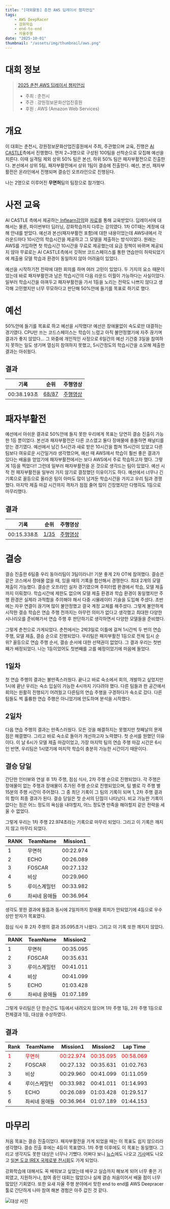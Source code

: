 ```yaml
---
title: "[대외활동] 춘천 AWS 딥레이서 챔피언십"
tags:
    - AWS DeepRacer
    - 강화학습
    - end-to-end
    - 자율주행
date: "2025-10-01"
thumbnail: "/assets/img/thumbnail/aws.png"
---
```


# 대회 정보
> [2025 춘천 AWS 딥레이서 챔피언십](https://chuncheon-deepracer.ai-castle.com/2025/)
> - 주최 : 춘천시
> - 주관 : 강원정보문화산업진흥원
> - 후원 : AWS (Amazon Web Services)

# 개요
이 대회는 춘천시, 강원정보문화산업진흥원에서 주최, 주관했으며 교육, 진행은 [AI CASTLE](https://aicastle.com/)측에서 진행했다.
먼저 2~3명으로 구성된 100팀을 선착순으로 모집해 예선을 치른다.
이때 실격팀 제외 상위 50% 팀은 본선, 하위 50% 팀은 패자부활전으로 진출한다.
본선에서 상위 5팀, 패자부활전에서 상위 1팀이 결승에 진출한다.
예선, 본선, 패자부활전은 온라인에서 진행되며 결승인 오프라인으로 진행된다.

나는 2명으로 이루어진 **무면허**팀의 팀장으로 참가했다.


# 사전 교육
AI CASTLE 측에서 제공하는[ Inflearn강의](https://www.inflearn.com/course/aws-deepracer-%EC%9D%B8%EA%B3%B5%EC%A7%80%EB%8A%A5-%EC%9E%90%EC%9C%A8%EC%A3%BC%ED%96%89/dashboard)와 [자료](https://aws-deepracer-ko.aicastle.school/intro.html)를 통해 교육받았다. 딥레이서에 대해서는 물론, 파이썬부터 딥러닝, 강화학습까지 다루는 강의였다.
1차 OT때는 계정에 대해 안내를 받았다. 예선과 본선(패자부활전 포함)에 대한 내용이었는데 AWS내에서 각 라운드마다 10시간의 학습시간을 제공하고 그 모델을 제출하는 방식이었다.
원래는 AWS를 가입하면 첫 학습시간 10시간을 무료로 제공했는데 요금 정책이 바뀌며 제공되지 않아 무료로는 AI CASTLE측에서 깃허브 코드스페이스를 통한 연습만이 허락되었기에 제출용 모델 학습과 환경이 동일하지 않아 어려움이 있었다.

예선을 시작하기전 전략에 대한 회의를 하며 여러 고민이 있었다. 두 가지의 요소 때문이었는데 바로 패자부활전과 남은 학습시간의 다음 라운드 이월이 가능하다는 사실이었다. 
일부러 학습시간을 아껴두고 패자부활전을 가서 1등을 노리는 전략도 나쁘지 않다고 생각해 고민했지만 너무 무모하다고 판단해 50%안에 들기를 목표로 하기로 했다.


# 예선
50%안에 들기를 목표로 하고 예선을 시작했다!
예선은 장애물없이 속도로만 대결하는 경기였다.
CPU만 쓰는 코드스페이스는 학습이 느렸고 아직 불안정했기에 자주 끊기며 결과가 좋지 않았다... 그 와중에 개인적인 사정으로 6일간의 예선 기간중 3일을 참여하지 못하는 일도 생기며 열심히 참여하지 못했고, 5시간정도의 학습시간을 소모해 제출한 결과는 아쉬웠다.
## 결과

|기록|순위|주행영상|
|-|-|-|
|00:38.193초|[68/87](https://chuncheon-deepracer.ai-castle.com/2025/leaderboard/round1.html)|[주행영상](https://pub-f629167621be47f8b772de6b0fbbe30b.r2.dev/chucheon-deepracer/2025/round1/068.mp4)|


# 패자부활전
예선에서 아쉬운 결과로 50%안에 들지 못한 우리에게 목표는 당연히 결승 진출이 가능한 1등 뿐이었다.
본선과 패자부활전은 다른 코스였고 둘다 장애물에 충돌하면 패널티를 얻는 경기였다.
예선에서 남긴 5시간과 새로 받은 10시간을 합쳐 15시간이 있었고 다른 팀보다 여유로운 시간일거라 생각했으며, 예선 때 AWS에서 학습이 훨씬 좋은 결과가 있다는 배움을 얻었기에 패자부활전에서는 보다 AWS에서 주로 학습하고자 했다.
그렇게 1등을 찍었다!! 그런데 일부러 패자부활전을 온 것으로 생각드는 팀이 있었다. 예선 시작 전 패자부활전을 일부러 가지 않기로 결정했던 이유이기도 하다. 예선에서 너무나 긴 기록으로 꼴등으로 올라온 팀이 아마도 많이 남겨둔 학습시간을 가지고 우리 팀과 경쟁했다. 마지막 제출 마감 시간까지 격차가 점점 줄어 많이 긴장했지만 다행히도 1등으로 마무리했다.
## 결과

|기록|순위|주행영상|
|-|-|-|
|00:15.338초|[1/35](https://chuncheon-deepracer.ai-castle.com/2025/leaderboard/round2b.html)|[주행영상](https://pub-f629167621be47f8b772de6b0fbbe30b.r2.dev/chucheon-deepracer/2025/round2b/001.mp4)|


# 결승
결승 진출한 6팀중 우리 동아리팀이 3팀이라니!! 기분 좋게 2차 OT에 참여했다.
결승은 같은 코스에서 장애물 없을 때, 있을 때의 기록을 합산해서 경쟁한다. 최대 2개의 모델 제출이 가능했다.
결승은 오프라인 실차 경기였으며 주피터랩 환경에서 학습, 모델 제출까지 이뤄졌다. 학습시간에 제한도 없으며 모델 제출 환경과 학습 환경이 동일했지만 주행 환경은 실제라 과적합을 주의해야 해서 다중 시뮬레이터 기술을 도입해 주셨다.
초반에는 자꾸 연결이 끊기며 많이 불안정했고 결국 계정 교체를 해주셨다. 그렇게 불안하게 시작한 결승 학습은 연습 주행 전까지는 아무런 의미가 없다고 생각했고 최대한 다양한 시나리오를 준비해가서 연습 주행 후 판단하기로 생각하면서 다양한 모델들을 준비했다.

그렇게 춘천으로 가게되었다.
춘천에서는 2박3일로 이틀에 걸쳐 1시간씩 두 번의 연습 주행, 모델 제출, 결승 순으로 진행되었다. 우리팀은 패자부활전 1등으로 전체 임시 순위? 꼴등으로 연습 주행 순서, 결승 순서에 대한 선택권이 없었다. 그 결과 우리는 첫번째가 배정되었다. 나는 1등이었어도 첫번째를 고를 예정이었기에 마음에 들었다.

## 1일차
첫 연습 주행의 결과는 불만족스러웠다. 끝나고 바로 숙소에서 회의, 개발하고 싶었지만 1시에 끝난 우리는 숙소 입실이 가능한 4시까지 기다려야 했다. 다른 팀들과 한 공간에서 회의는 원활히 진행되기 어려웠고 다른팀의 연습 주행을 구경하다가 숙소로 갔다. 다른 팀들도 썩 훌륭한 연습 주행은 아니었기에 안도하며 분석을 시작했다.

## 2일차
다음 연습 주행의 결과는 만족스러웠다. 모든 것을 해결하지는 못했지만 첫째날의 문제점은 해결했다. 그리고 바로 숙소로 돌아가 개선하고자 노력했다. 첫 순서를 원했던 이유이다. 이 날 6시가 모델 제출 마감이었고, 가장 마지막 팀의 연습 주행 마감 시간은 6시인 반면, 우리팀은 1시였기에 마지막 학습이 충분히 가능한 시간이기 때문이다.

## 결승 당일
간단한 인터뷰와 연설 후 1차 주행, 점심 식사, 2차 주행 순으로 진행되었다.
각 주행은 장애물이 없는 주행과 장애물이 추가된 주행 순으로 진행되었으며, 팀 별로 각 주행 별 15분의 주행 시간이 주어졌다.  그 중 최단 기록이 그 팀의 기록이 되며 1, 2차 주행 결과의 합이 최종 결과가 된다.
결승 당일은 첫 순서의 단점이 나타났다. 비교 가능한 기록이 없다는 점은 어느 정도의 욕심을 내야할지, 어느 정도면 만족을 해야할지 같은 전략을 세울 수 없었다.

그렇게 우리는 1차 주행 22.974초라는 기록으로 마무리 되었다. 그리고 이 기록은 깨지지 않고 마무리 되었다.

|RANK|TeamName|Mission1|
|-|-|-|
|1|무면허|00:22.974|
|2|ECHO|00:26.089|
|3|FOSCAR|00:27.132|
|4|비상|00:29.960|
|5|루이스계밀턴|00:33.982|
|6|좌씨네 응애들|00:36.964|

생각도 못한 결과에 들뜸과 동시에 2일차까지 장애물 회피가 안되었기에 4등으로 우수상만 받자가 목표였다.

점심 식사 후 2차 주행의 결과 35.095초가 나왔다. 그리고 이 기록 또한 깨지지 않았다.

|RANK|TeamName|Mission2|
|-|-|-|
|1|무면허|00:35.095|
|2|FOSCAR|00:35.631|
|3|루이스계밀턴|00:41.011|
|4|비상|00:41.099|
|5|ECHO|01:03.428|
|6|좌씨네 응애들|01:07.189|

그렇게 우리팀은 단 한순간도 1등에서 내려오지 않으며 1차 주행 1등, 2차 주행 1등으로 전체결과 1등, 대상을 수상하였다.

## 결과

| Rank | TeamName       | Mission1  | Mission2  | Lap Time  |
|------|----------------|-----------|-----------|-----------|
| <span style="color:red">1</span> | <span style="color:red">무면허</span> | <span style="color:red">00:22.974</span> | <span style="color:red">00:35.095</span> | <span style="color:red">00:58.069</span> |
| 2    | FOSCAR         | 00:27.132 | 00:35.631 | 01:02.763 |
| 3    | 비상           | 00:29.960 | 00:41.099 | 01:11.059 |
| 4    | 루이스케밀턴   | 00:33.982 | 00:41.011 | 01:14.993 |
| 5    | ECHO           | 00:26.089 | 01:03.428 | 01:29.517 |
| 6    | 좌씨네 응애들  | 00:36.964 | 01:07.189 | 01:44.153 |

# 마무리
처음 목표는 결승 진출이었다. 패자부활전을 가게 되었을 때는 이 목표도 쉽지 않으리라 생각했다.
결승 진출 후에는 4등이 목표였다. 1차 주행 이후에도 이 목표는 동일했다.
그리고 생각지도 못한 대상은 너무나 기뻤다.
어쩌다 보니 [뉴스](https://news.kbs.co.kr/news/pc/view/view.do?ncd=8369683)에도 나오고 [기사](https://www.sportsseoul.com/news/read/1550254)에도 나오고 [일본 도쿄 IREX 국제로봇 전시회](https://myfair.co/exhibition/96490)도 가게 되었다.

강화학습에 대해서도 꼭 배워보고 싶었는데 배우고 실습까지 해보게 되어 너무 좋은 기회였고, 지원하거나, 참여 중인 대회는 많았으나 실제 결승 처음이어서 배울 점이 너무 많았던 기회였다.
또한 요새 자율 주행 분야에서 핫한 end to end를 AWS Deepracer툴로 간단하게 나마 참여 해본 경험은 아주 값진 것 같다.

![대상 사진](https://i.imgur.com/ipPylVX.png)